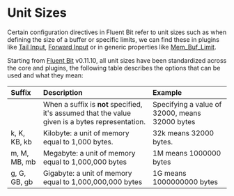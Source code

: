 # Unit Sizes

Certain configuration directives in Fluent Bit refer to unit sizes such as when defining the size of a buffer or specific limits, we can find these in plugins like [Tail Input](https://github.com/fluent/fluent-bit-docs/tree/5f926fd1330690179b8c1edab90d672699599ec7/administration/input/tail.md), [Forward Input](https://github.com/fluent/fluent-bit-docs/tree/5f926fd1330690179b8c1edab90d672699599ec7/administration/input/forward.md) or in generic properties like [Mem\_Buf\_Limit](https://github.com/fluent/fluent-bit-docs/tree/5f926fd1330690179b8c1edab90d672699599ec7/administration/configuring-fluent-bit/backpressure.md).

Starting from [Fluent Bit](http://fluentbit.io) v0.11.10, all unit sizes have been standardized across the core and plugins, the following table describes the options that can be used and what they mean:

| Suffix | Description | Example |
| :--- | :--- | :--- |
|  | When a suffix is **not** specified, it's assumed that the value given is a bytes representation. | Specifying a value of 32000, means 32000 bytes |
| k, K, KB, kb | Kilobyte: a unit of memory equal to 1,000 bytes. | 32k means 32000 bytes. |
| m, M, MB, mb | Megabyte: a unit of memory equal to 1,000,000 bytes | 1M means 1000000 bytes |
| g, G, GB, gb | Gigabyte: a unit of memory equal to 1,000,000,000 bytes | 1G means 1000000000 bytes |

